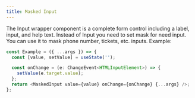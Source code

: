 ```yaml
---
title: Masked Input
---
```


The Input wrapper component is a complete form control including a label, input, and help text. Instead of Input you need to set mask for need input. You can use it to mask phone number, tickets, etc. inputs. Example:

```ts
const Example = ({ ...args }) => {
  const [value, setValue] = useState('');

  const onChange = (e: ChangeEvent<HTMLInputElement>) => {
    setValue(e.target.value);
  };
  return <MaskedInput value={value} onChange={onChange} {...args} />;
};
```
